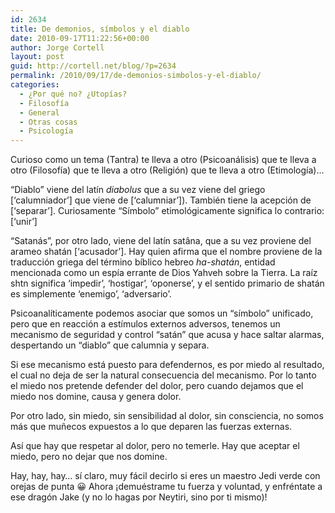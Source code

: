 ```yaml
---
id: 2634
title: De demonios, símbolos y el diablo
date: 2010-09-17T11:22:56+00:00
author: Jorge Cortell
layout: post
guid: http://cortell.net/blog/?p=2634
permalink: /2010/09/17/de-demonios-simbolos-y-el-diablo/
categories:
  - ¿Por qué no? ¿Utopías?
  - Filosofí­a
  - General
  - Otras cosas
  - Psicología
---
```

Curioso como un tema (Tantra) te lleva a otro (Psicoanálisis) que te lleva a otro (Filosofía) que te lleva a otro (Religión) que te lleva a otro (Etimología)&#8230;

&#8220;Diablo&#8221; viene del latín _diabolus_ que a su vez viene del griego [&#8216;calumniador&#8217;] que viene de [&#8216;calumniar&#8217;]). También tiene la acepción de [&#8216;separar&#8217;]. Curiosamente &#8220;Símbolo&#8221; etimológicamente significa lo contrario: [&#8216;unir&#8217;]

&#8220;Satanás&#8221;, por otro lado, viene del latín satâna, que a su vez proviene del arameo shatán [&#8216;acusador&#8217;]. Hay quien afirma que el nombre proviene de la traducción griega del término bíblico hebreo _ha-shatán_, entidad mencionada como un espía errante de Dios Yahveh sobre la Tierra. La raíz shtn significa ‘impedir’, ‘hostigar’, ‘oponerse’, y el sentido primario de shatán es simplemente ‘enemigo’, ‘adversario’.

Psicoanalíticamente podemos asociar que somos un &#8220;símbolo&#8221; unificado, pero que en reacción a estímulos externos adversos, tenemos un mecanismo de seguridad y control &#8220;satán&#8221; que acusa y hace saltar alarmas, despertando un &#8220;diablo&#8221; que calumnia y separa.

Si ese mecanismo está puesto para defendernos, es por miedo al resultado, el cual no deja de ser la natural consecuencia del mecanismo. Por lo tanto el miedo nos pretende defender del dolor, pero cuando dejamos que el miedo nos domine, causa y genera dolor.

Por otro lado, sin miedo, sin sensibilidad al dolor, sin consciencia, no somos más que muñecos expuestos a lo que deparen las fuerzas externas.

Así que hay que respetar al dolor, pero no temerle. Hay que aceptar el miedo, pero no dejar que nos domine.

Hay, hay, hay&#8230; sí claro, muy fácil decirlo si eres un maestro Jedi verde con orejas de punta 😀 Ahora ¡demuéstrame tu fuerza y voluntad, y enfréntate a ese dragón Jake (y no lo hagas por Neytiri, sino por ti mismo)!
